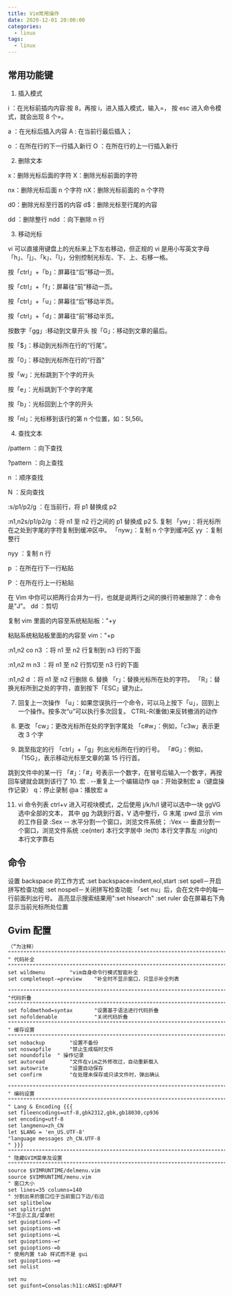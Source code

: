 ```yaml
---
title: Vim常用操作
date: 2020-12-01 20:00:00
categories:
  - linux
tags:
  - linux
---
```


## 常用功能键

1. 插入模式

i ：在光标前插内内容:按 8，再按 i，进入插入模式，输入=， 按 esc 进入命令模式，就会出现 8 个=。

a ：在光标后插入内容
A : 在当前行最后插入；

o ：在所在行的下一行插入新行
O ：在所在行的上一行插入新行

2. 删除文本

x：删除光标后面的字符
X：删除光标前面的字符

nx：删除光标后面 n 个字符
nX：删除光标前面的 n 个字符

d0：删除光标至行首的内容
d$：删除光标至行尾的内容

dd ：删除整行
ndd ：向下删除 n 行

3. 移动光标

vi 可以直接用键盘上的光标来上下左右移动，但正规的 vi 是用小写英文字母「h」、「j」、「k」、「l」，分别控制光标左、下、上、右移一格。

按「ctrl」+「b」：屏幕往“后”移动一页。

按「ctrl」+「f」：屏幕往“前”移动一页。

按「ctrl」+「u」：屏幕往“后”移动半页。

按「ctrl」+「d」：屏幕往“前”移动半页。

按数字「gg」:移动到文章开头
按「G」：移动到文章的最后。

按「$」：移动到光标所在行的“行尾”。

按「0」：移动到光标所在行的“行首”

按「w」：光标跳到下个字的开头

按「e」：光标跳到下个字的字尾

按「b」：光标回到上个字的开头

按「nl」：光标移到该行的第 n 个位置，如：5l,56l。

4. 查找文本

/pattern ：向下查找

?pattern ：向上查找

n ：顺序查找

N ：反向查找

:s/p1/p2/g ：在当前行，将 p1 替换成 p2

:n1,n2s/p1/p2/g ：将 n1 至 n2 行之间的 p1 替换成 p2 5. 复制
「yw」：将光标所在之处到字尾的字符复制到缓冲区中。
「nyw」：复制 n 个字到缓冲区
yy ：复制整行

nyy ：复制 n 行

p ：在所在行下一行粘贴

P ：在所在行上一行粘贴

在 Vim 中你可以把两行合并为一行，也就是说两行之间的换行符被删除了：命令是"J"。
dd ：剪切

复制 vim 里面的内容至系统粘贴板："+y

粘贴系统粘贴板里面的内容至 vim："+p

:n1,n2 co n3 ：将 n1 至 n2 行复制到 n3 行的下面

:n1,n2 m n3 ：将 n1 至 n2 行剪切至 n3 行的下面

:n1,n2 d ：将 n1 至 n2 行删除 6. 替换
「r」：替换光标所在处的字符。
「R」：替换光标所到之处的字符，直到按下「ESC」键为止。

7. 回复上一次操作
   「u」：如果您误执行一个命令，可以马上按下「u」，回到上一个操作。按多次“u”可以执行多次回复。
   CTRL-R(重做)来反转撤消的动作

8. 更改
   「cw」：更改光标所在处的字到字尾处
   「c#w」：例如，「c3w」表示更改 3 个字

9. 跳至指定的行
   「ctrl」+「g」列出光标所在行的行号。
   「#G」：例如，「15G」，表示移动光标至文章的第 15 行行首。

跳到文件中的某一行
「#」：「#」号表示一个数字，在冒号后输入一个数字，再按回车键就会跳到该行了 10. 宏
. --重复上一个编辑动作
qa：开始录制宏 a（键盘操作记录）
q：停止录制
@a：播放宏 a

11. vi 命令列表
    ctrl+v 进入可视块模式，之后使用 j/k/h/l 键可以选中一块
    ggVG 选中全部的文本， 其中 gg 为跳到行首，V 选中整行，G 末尾
    :pwd 显示 vim 的工作目录
    :Sex -- 水平分割一个窗口，浏览文件系统；
    :Vex -- 垂直分割一个窗口，浏览文件系统
    :ce(nter) 本行文字居中
    :le(ft) 本行文字靠左
    :ri(ght) 本行文字靠右

## 命令

设置 backspace 的工作方式
:set backspace=indent,eol,start
:set spell－开启拼写检查功能
:set nospell－关闭拼写检查功能
「set nu」后，会在文件中的每一行前面列出行号。
高亮显示搜索结果用":set hlsearch"
:set ruler 会在屏幕右下角显示当前光标所处位置

## Gvim 配置

```txt
（“为注释）
"""""""""""""""""""""""""""""""""""""""""""""""""""""""""""""""""""""""
" 代码补全
"""""""""""""""""""""""""""""""""""""""""""""""""""""""""""""""""""""""
set wildmenu        "vim自身命令行模式智能补全
set completeopt-=preview    "补全时不显示窗口，只显示补全列表

"""""""""""""""""""""""""""""""""""""""""""""""""""""""""""""""""""""""
"代码折叠
"""""""""""""""""""""""""""""""""""""""""""""""""""""""""""""""""""""""
set foldmethod=syntax       "设置基于语法进行代码折叠
set nofoldenable            "关闭代码折叠
"""""""""""""""""""""""""""""""""""""""""""""""""""""""""""""""""""""""
" 缓存设置
"""""""""""""""""""""""""""""""""""""""""""""""""""""""""""""""""""""""
set nobackup        "设置不备份
set noswapfile      "禁止生成临时文件
set noundofile  " 操作记录
set autoread        "文件在vim之外修改过，自动重新载入
set autowrite       "设置自动保存
set confirm         "在处理未保存或只读文件时，弹出确认

"""""""""""""""""""""""""""""""""""""""""""""""""""""""""""""""""""""""
" 编码设置
"""""""""""""""""""""""""""""""""""""""""""""""""""""""""""""""""""""""
" Lang & Encoding {{{
set fileencodings=utf-8,gbk2312,gbk,gb18030,cp936
set encoding=utf-8
set langmenu=zh_CN
let $LANG = 'en_US.UTF-8'
"language messages zh_CN.UTF-8
" }}}
"""""""""""""""""""""""""""""""""""""""""""""""""""""""""""""""""""""""
" 隐藏GVIM菜单及设置
"""""""""""""""""""""""""""""""""""""""""""""""""""""""""""""""""""""""
source $VIMRUNTIME/delmenu.vim
source $VIMRUNTIME/menu.vim
" 窗口大小
set lines=35 columns=140
" 分割出来的窗口位于当前窗口下边/右边
set splitbelow
set splitright
"不显示工具/菜单栏
set guioptions-=T
set guioptions-=m
set guioptions-=L
set guioptions-=r
set guioptions-=b
" 使用内置 tab 样式而不是 gui
set guioptions-=e
set nolist

set nu
set guifont=Consolas:h11:cANSI:qDRAFT
```
